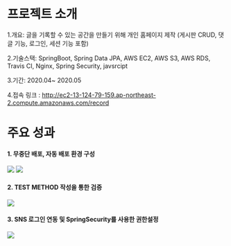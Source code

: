 # 프로젝트 소개

1.개요: 글을 기록할 수 있는 공간을 만들기 위해 개인 홈페이지 제작 (게시판 CRUD, 댓글 기능, 로그인, 세션 기능 포함)

2.기술스택: SpringBoot, Spring Data JPA, AWS EC2, AWS S3, AWS RDS, Travis CI, Nginx, Spring Security, javsrcipt

3.기간: 2020.04~ 2020.05

4.접속 링크 : http://ec2-13-124-79-159.ap-northeast-2.compute.amazonaws.com/record

# 주요 성과
 
#### 1. 무중단 배포, 자동 배포 환경 구성

 <img src="https://user-images.githubusercontent.com/37204852/82720094-465d7900-9ceb-11ea-996a-0e7644743637.png"/>
 <img src="https://user-images.githubusercontent.com/37204852/82720107-655c0b00-9ceb-11ea-811f-95b719d1e8fb.png"/>
 
#### 2. TEST METHOD 작성을 통한 검증

 <img src="https://user-images.githubusercontent.com/37204852/82720114-74db5400-9ceb-11ea-88fd-2a685fb5328b.png"/>
 
#### 3. SNS 로그인 연동 및 SpringSecurity를 사용한 권한설정

 <img src="https://user-images.githubusercontent.com/37204852/82720146-a5bb8900-9ceb-11ea-9840-c303f36511c9.png"/>
